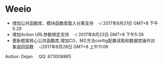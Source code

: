 # Weeio

* 增加公共函数库、模块函数库载入分离支持 &nbsp;&nbsp;&nbsp;-/ 2017年8月21日 GMT+8 下午5:29
* 增加Action URL参数绑定支持 &nbsp;&nbsp;&nbsp;-/ 2017年8月23日 GMT+8 下午5:39
* 更新框架核心公共函数库,增加C()、M()方法config配置读取和数据库操作对象返回函数 &nbsp;&nbsp;&nbsp;-/2017年8月28日 GMT+8 上午11:09

Author: Dejan &nbsp;&nbsp;&nbsp;  QQ: 673008865
